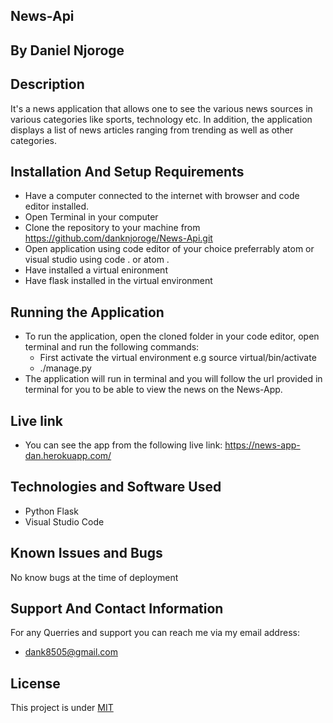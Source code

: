 ## News-Api
## By Daniel Njoroge

## Description
It's a news application that allows one to see the various news sources in various categories like  sports, technology etc. In addition, the application displays a list of news articles ranging from trending as well as other categories.
## Installation And Setup Requirements
* Have a computer connected to the internet with browser and code editor installed.
* Open Terminal in your computer
* Clone the repository to your machine from https://github.com/danknjoroge/News-Api.git
* Open application using code editor of your choice preferrably atom or visual studio using code . or atom . 
* Have installed a virtual enironment
* Have flask installed in the virtual environment

## Running the Application
* To run the application, open the cloned folder in your code editor, open terminal and run the following commands:
  + First activate the virtual environment e.g source virtual/bin/activate
  + ./manage.py
* The application will run in terminal and you will follow the url provided in terminal for you to be able to view the  news on the News-App.

## Live link
* You can see the app from the following live link: https://news-app-dan.herokuapp.com/

## Technologies and Software Used
* Python Flask
* Visual Studio Code


## Known Issues and Bugs
No know bugs at the time of deployment

## Support And Contact Information
For any Querries and support you can reach me via my email address:
* dank8505@gmail.com

## License
This project is under [MIT](LICENSE)